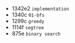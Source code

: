* 1342e2 `implementation`
* 1340c `01-bfs`
* 1299c `greedy`
* 1114f `segtree`
* 875e `binary search`
